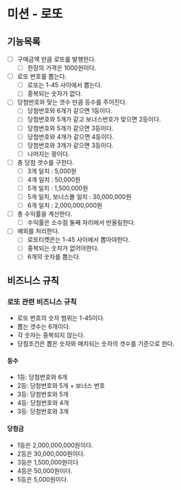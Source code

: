# 미션 - 로또

## 기능목록

- [ ] 구매금액 만큼 로또를 발행한다.
  - [ ] 한장의 가격은 1000원이다.
  
- [ ] 로또 번호를 뽑는다.
  - [ ] 로또는 1-45 사이에서 뽑는다.
  - [ ] 중복되는 숫자가 없다.

- [ ] 당첨번호와 맞는 갯수 만큼 등수를 주어진다.
  - [ ] 당첨번호와 6개가 같으면 1등이다.
  - [ ] 당첨번호와 5개가 같고 보너스번호가 맞으면 2등이다.
  - [ ] 당첨번호와 5개가 같으면 3등이다.
  - [ ] 당첨번호와 4개가 같으면 4등이다.
  - [ ] 당첨번호와 3개가 같으면 3등이다.
  - [ ] 나머지는 꽝이다.

- [ ] 총 당첨 갯수를 구한다.
  - [ ] 3개 일치 : 5,000원
  - [ ] 4개 일치 : 50,000원
  - [ ] 5개 일치 : 1,500,000원
  - [ ] 5개 일치, 보너스볼 일치 : 30,000,000원
  - [ ] 6개 일치 : 2,000,000,000원

- [ ] 총 수익률을 계산한다.
  - [ ] 수익률은 소수점 둘째 자리에서 반올림한다.

- [ ] 예외를 처리한다.
  - [ ] 로또티켓은는 1-45 사이에서 뽑아야한다.
  - [ ] 중복되는 숫자가 없어야한다.
  - [ ] 6개의 숫자를 뽑는다.

## 비즈니스 규칙

### 로또 관련 비즈니스 규칙

- 로또 번호의 숫자 범위는 1-45이다.
- 뽑는 갯수는 6개이다.
- 각 숫자는 중복되지 않는다.
- 당첨조건은 뽑은 숫자와 매치되는 숫자의 갯수를 기준으로 한다.

#### 등수

- 1등: 당첨번호와 6개
- 2등: 당첨번호와 5개 + 보너스 번호
- 3등: 당첨번호와 5개
- 4등: 당첨번호와 4개
- 3등: 당첨번호와 3개

#### 당첨금

- 1등은 2,000,000,000원이다.
- 2등은 30,000,000원이다.
- 3등은 1,500,000원이다
- 4등은 50,000원이다.
- 5등은 5,000원이다.
